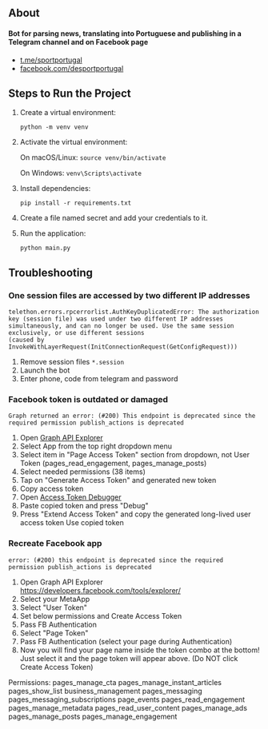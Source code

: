 ## About

#### Bot for parsing news, translating into Portuguese and publishing in a Telegram channel and on Facebook page
- [t.me/sportportugal](https://t.me/sportportugal)
- [facebook.com/desportportugal](https://www.facebook.com/desportportugal)


## Steps to Run the Project

1. Create a virtual environment:

   `python -m venv venv`

2.	Activate the virtual environment:

    On macOS/Linux: `source venv/bin/activate`

    On Windows: `venv\Scripts\activate`

3.	Install dependencies:

    `pip install -r requirements.txt`

4.	Create a file named secret and add your credentials to it.
5.	Run the application:

    `python main.py`

## Troubleshooting

### One session files are accessed by two different IP addresses
```commandline
telethon.errors.rpcerrorlist.AuthKeyDuplicatedError: The authorization key (session file) was used under two different IP addresses 
simultaneously, and can no longer be used. Use the same session exclusively, or use different sessions 
(caused by InvokeWithLayerRequest(InitConnectionRequest(GetConfigRequest)))
```
1. Remove session files `*.session`
2. Launch the bot 
3. Enter phone, code from telegram and password

### Facebook token is outdated or damaged
```commandline
Graph returned an error: (#200) This endpoint is deprecated since the required permission publish_actions is deprecated
```

1. Open [Graph API Explorer](https://developers.facebook.com/tools/explorer/)
2. Select App from the top right dropdown menu
3. Select item in "Page Access Token" section from dropdown, not User Token (pages_read_engagement,	pages_manage_posts) 
4. Select needed permissions (38 items)
5. Tap on "Generate Access Token" and generated new token
6. Copy access token
7. Open [Access Token Debugger](https://developers.facebook.com/tools/debug/accesstoken/)
8. Paste copied token and press "Debug"
9. Press "Extend Access Token" and copy the generated long-lived user access token
Use copied token


### Recreate Facebook app
```commandline
error: (#200) this endpoint is deprecated since the required permission publish_actions is deprecated
```
1. Open Graph API Explorer https://developers.facebook.com/tools/explorer/ 
2. Select your MetaApp 
3. Select "User Token" 
4. Set below permissions and Create Access Token 
5. Pass FB Authentication 
6. Select "Page Token" 
7. Pass FB Authentication (select your page during Authentication) 
8. Now you will find your page name inside the token combo at the bottom! Just select it and the page token will appear above. (Do NOT click Create Access Token)

Permissions: pages_manage_cta pages_manage_instant_articles pages_show_list business_management pages_messaging pages_messaging_subscriptions page_events pages_read_engagement pages_manage_metadata pages_read_user_content pages_manage_ads pages_manage_posts pages_manage_engagement

